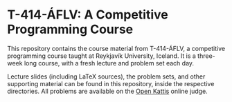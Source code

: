 # T-414-ÁFLV: A Competitive Programming Course

This repository contains the course material from T-414-ÁFLV, a competitive
programming course taught at Reykjavík University, Iceland. It is a three-week
long course, with a fresh lecture and problem set each day.

Lecture slides (including LaTeX sources), the problem sets, and other
supporting material can be found in this repository, inside the respective
directories. All problems are available on the [Open
Kattis](https://open.kattis.com/) online judge.

